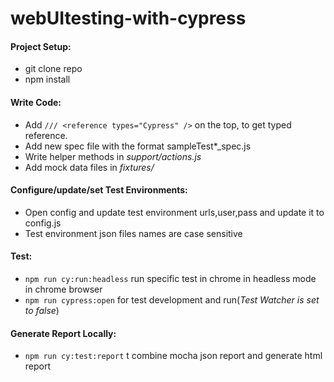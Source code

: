 # webUItesting-with-cypress

#### Project Setup:

- git clone repo
- npm install

#### Write Code:

- Add `/// <reference types="Cypress" />` on the top, to get typed reference.
- Add new spec file with the format sampleTest\*\_spec.js
- Write helper methods in _support/actions.js_
- Add mock data files in _fixtures/_

#### Configure/update/set Test Environments:

- Open config and update test environment urls,user,pass and update it to config.js
- Test environment json files names are case sensitive

#### Test:

- `npm run cy:run:headless` run specific test in chrome in headless mode in chrome browser
- `npm run cypress:open` for test development and run(_Test Watcher is set to false_)

#### Generate Report Locally:

- `npm run cy:test:report` t combine mocha json report and generate html report
